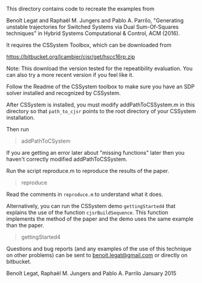 This directory contains code to recreate the examples from

  Benoît Legat and Raphaël M. Jungers and Pablo A. Parrilo,
  "Generating unstable trajectories for Switched Systems via Dual
  Sum-Of-Squares techniques" in Hybrid Systems Computational &
  Control, ACM (2016).

It requires the CSSystem Toolbox, which can be downloaded from

  https://bitbucket.org/lcambier/cjsr/get/hscc16rp.zip

Note: This download the version tested for the repeatibility evaluation.
You can also try a more recent version if you feel like it.

Follow the Readme of the CSSystem toolbox to make sure
you have an SDP solver installed and recognized by CSSystem.

After CSSystem is installed, you must modify addPathToCSSystem.m in
this directory so that `path_to_cjsr` points to the root directory
of your CSSystem installation.

Then run

> addPathToCSystem

If you are getting an error later about "missing functions" later
then you haven't correctly modified addPathToCSSystem.

Run the script reproduce.m to reproduce the results of the paper.

> reproduce

Read the comments in `reproduce.m` to understand what it does.

Alternatively, you can run the CSSystem demo `gettingStarted4` that explains
the use of the function `cjsrBuildSequence`.
This function implements the method of the paper and the demo
uses the same example than the paper.

> gettingStarted4

Questions and bug reports (and any examples of the use of this
technique on other problems) can be sent to benoit.legat@gmail.com or
directly on bitbucket.

Benoît Legat, Raphaël M. Jungers and Pablo A. Parrilo
January 2015
